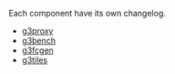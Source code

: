 
Each component have its own changelog.

- [g3proxy](g3proxy/CHANGELOG)
- [g3bench](g3bench/CHANGELOG)
- [g3fcgen](g3fcgen/CHANGELOG)
- [g3tiles](g3tiles/CHANGELOG)
